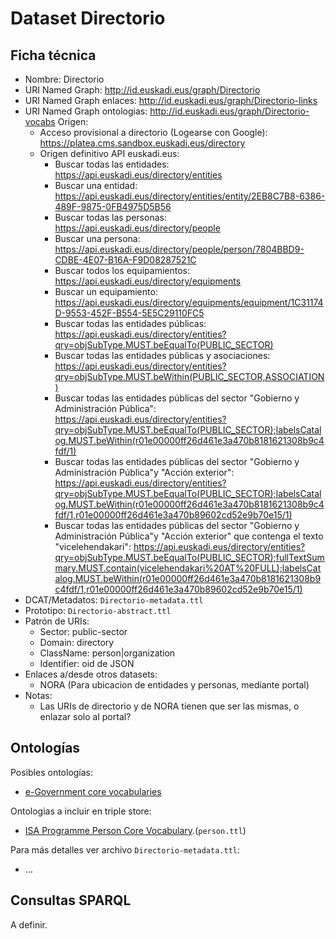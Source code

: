 # Dataset Directorio

## Ficha técnica

* Nombre: Directorio
* URI Named Graph: http://id.euskadi.eus/graph/Directorio
* URI Named Graph enlaces: http://id.euskadi.eus/graph/Directorio-links
* URI Named Graph ontologias: http://id.euskadi.eus/graph/Directorio-vocabs
 Origen:
  * Acceso provisional a directorio (Logearse con Google): https://platea.cms.sandbox.euskadi.eus/directory
  * Origen definitivo API euskadi.eus:
    * Buscar todas las entidades: https://api.euskadi.eus/directory/entities
    * Buscar una entidad: https://api.euskadi.eus/directory/entities/entity/2EB8C7B8-6386-489F-9875-0FB4975D5B56
    * Buscar todas las personas: https://api.euskadi.eus/directory/people
    * Buscar una persona: https://api.euskadi.eus/directory/people/person/7804BBD9-CDBE-4E07-B16A-F9D08287521C
    * Buscar todos los equipamientos: https://api.euskadi.eus/directory/equipments
    * Buscar un equipamiento: https://api.euskadi.eus/directory/equipments/equipment/1C31174D-9553-452F-B554-5E5C29110FC5
    * Buscar todas las entidades públicas: https://api.euskadi.eus/directory/entities?qry=objSubType.MUST.beEqualTo(PUBLIC_SECTOR)
    * Buscar todas las entidades públicas y asociaciones: https://api.euskadi.eus/directory/entities?qry=objSubType.MUST.beWithin(PUBLIC_SECTOR,ASSOCIATION)
    * Buscar todas las entidades públicas del sector "Gobierno y Administración Pública": https://api.euskadi.eus/directory/entities?qry=objSubType.MUST.beEqualTo(PUBLIC_SECTOR);labelsCatalog.MUST.beWithin(r01e00000ff26d461e3a470b8181621308b9c4fdf/1)
    * Buscar todas las entidades públicas del sector "Gobierno y Administración Pública"y "Acción exterior": https://api.euskadi.eus/directory/entities?qry=objSubType.MUST.beEqualTo(PUBLIC_SECTOR);labelsCatalog.MUST.beWithin(r01e00000ff26d461e3a470b8181621308b9c4fdf/1,r01e00000ff26d461e3a470b89602cd52e9b70e15/1)
    * Buscar todas las entidades públicas del sector "Gobierno y Administración Pública"y "Acción exterior" que contenga el texto "vicelehendakari": https://api.euskadi.eus/directory/entities?qry=objSubType.MUST.beEqualTo(PUBLIC_SECTOR);fullTextSummary.MUST.contain(vicelehendakari%20AT%20FULL);labelsCatalog.MUST.beWithin(r01e00000ff26d461e3a470b8181621308b9c4fdf/1,r01e00000ff26d461e3a470b89602cd52e9b70e15/1)
* DCAT/Metadatos: `Directorio-metadata.ttl`
* Prototipo: `Directorio-abstract.ttl`
* Patrón de URIs:
  * Sector: public-sector
  * Domain: directory
  * ClassName: person|organization
  * Identifier: oid de JSON
* Enlaces a/desde otros datasets:
  * NORA (Para ubicacion de entidades y personas, mediante portal)
* Notas:
  * Las URIs de directorio y de NORA tienen que ser las mismas, o enlazar solo al portal?

## Ontologías

Posibles ontologías:

* [e-Government core vocabularies](https://joinup.ec.europa.eu/collection/semantic-interoperability-community-semic/solution/e-government-core-vocabularies/release/201)

Ontologias a incluir en triple store:

* [ISA Programme Person Core Vocabulary](http://www.w3.org/ns/person).(`person.ttl`)

Para más detalles ver archivo `Directorio-metadata.ttl`:

* ...

## Consultas SPARQL

A definir.